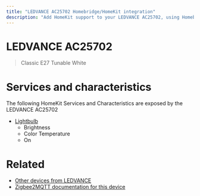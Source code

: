 ```yaml
---
title: "LEDVANCE AC25702 Homebridge/HomeKit integration"
description: "Add HomeKit support to your LEDVANCE AC25702, using Homebridge, Zigbee2MQTT and homebridge-z2m."
---
```

<!---
This file has been GENERATED using src/docgen/docgen.ts
DO NOT EDIT THIS FILE MANUALLY!
-->
# LEDVANCE AC25702
> Classic E27 Tunable White


# Services and characteristics
The following HomeKit Services and Characteristics are exposed by
the LEDVANCE AC25702

* [Lightbulb](../../light.md)
  * Brightness
  * Color Temperature
  * On


# Related
* [Other devices from LEDVANCE](../index.md#ledvance)
* [Zigbee2MQTT documentation for this device](https://www.zigbee2mqtt.io/devices/AC25702.html)